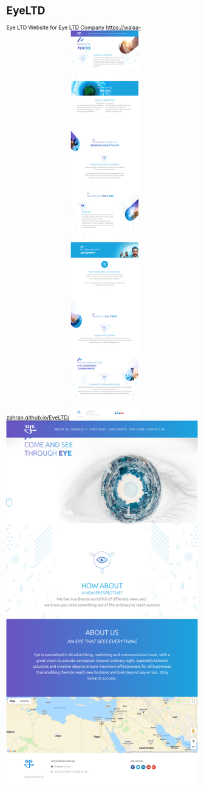 # EyeLTD
Eye LTD Website for Eye LTD Company
 https://walaa-zahran.github.io/EyeLTD/
![alt text](https://github.com/Walaa-Zahran/EyeLTD/blob/master/screencapture-file-C-Users-walaa-mohamed-Desktop-EyeLTD-master-index-2-html-2019-04-07-10_42_18.png)
![alt text](https://github.com/Walaa-Zahran/EyeLTD/blob/master/screencapture-file-C-Users-walaa-mohamed-Desktop-EyeLTD-master-index-html-2019-04-07-10_41_47.png)
